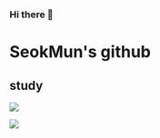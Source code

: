 ### Hi there 👋

# SeokMun's github

## study
<img src="https://img.shields.io/badge/Firebase-FFCA28?style=flat-square&logo=firebase&logoColor=white"/>


<a href="https://velog.io/@seondal"><img src="https://img.shields.io/badge/Velog-3DDC84?style=flat-square&logo=Blogger&logoColor=white"/></a>

